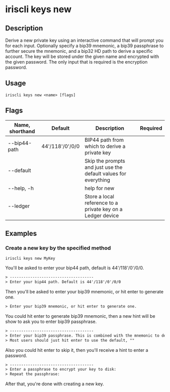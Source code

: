 # iriscli keys new

## Description

Derive a new private key using an interactive command that will prompt you for each input.
Optionally specify a bip39 mnemonic, a bip39 passphrase to further secure the mnemonic,
and a bip32 HD path to derive a specific account. The key will be stored under the given name
and encrypted with the given password. The only input that is required is the encryption password.

## Usage

```
iriscli keys new <name> [flags]
```

## Flags

| Name, shorthand | Default           | Description                                                     | Required |
| --------------- | ----------------- | --------------------------------------------------------------- | -------- |
| --bip44-path    | 44'/118'/0'/0/0   | BIP44 path from which to derive a private key                   |          |
| --default       |                   | Skip the prompts and just use the default values for everything |          |
| --help, -h      |                   | help for new                                                    |          |
| --ledger        |                   | Store a local reference to a private key on a Ledger device     |          |

## Examples

### Create a new key by the specified method

```shell
iriscli keys new MyKey
```

You'll be asked to enter your bip44 path, default is 44'/118'/0'/0/0.

```txt
> -------------------------------------
> Enter your bip44 path. Default is 44'/118'/0'/0/0
```

Then you'll be asked to enter your bip39 mnemonic, or hit enter to generate one.

```txt
> Enter your bip39 mnemonic, or hit enter to generate one.
```

You could hit enter to generate bip39 mnemonic, then a new hint will be show to ask you to enter bip39 passphrase.

```txt
> -------------------------------------
> Enter your bip39 passphrase. This is combined with the mnemonic to derive the seed
> Most users should just hit enter to use the default, ""
```

Also you could hit enter to skip it, then you'll receive a hint to enter a password.

```txt
> -------------------------------------
> Enter a passphrase to encrypt your key to disk:
> Repeat the passphrase:
```

After that, you're done with creating a new key.

